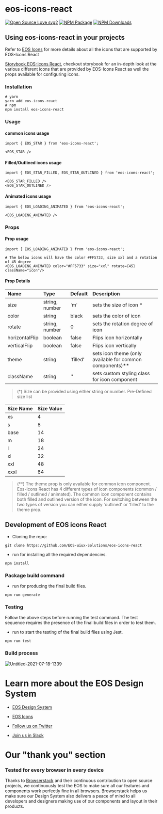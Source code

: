 # eos-icons-react
[![Open Source Love svg2](https://badges.frapsoft.com/os/v2/open-source.svg?v=103)](https://github.com/ellerbrock/open-source-badges/)
[![NPM Package](https://img.shields.io/npm/v/eos-icons-react.svg)](https://www.npmjs.com/package/eos-icons-react) 
[![NPM Downloads](https://img.shields.io/npm/dm/eos-icons-react.svg)](https://www.npmjs.com/package/eos-icons-react)

## Using eos-icons-react in your projects
Refer to [EOS Icons](https://eos-icons.com/) for more details about all the icons that are supported by EOS-Icons React

[Storybook EOS-Icons React](https://storybook.eos-icons.com/), checkout storybook for an in-depth look at the various different icons that are provided by EOS-Icons React as well the props available for configuring icons.

### Installation
```
# yarn
yarn add eos-icons-react
# npm
npm install eos-icons-react
```

### Usage
#### common icons usage
```
import { EOS_STAR } from 'eos-icons-react';

<EOS_STAR />
```
#### Filled/Outlined icons usage
```
import { EOS_STAR_FILLED, EOS_STAR_OUTLINED } from 'eos-icons-react';

<EOS_STAR_FILLED />
<EOS_STAR_OUTLINED />
```
#### Animated icons usage
```
import { EOS_LOADING_ANIMATED } from 'eos-icons-react';

<EOS_LOADING_ANIMATED />
```

### Props
#### Prop usage
```
import { EOS_LOADING_ANIMATED } from 'eos-icons-react';

# The below icons will have the color #FF5733, size xxl and a rotation of 45 degree
<EOS_LOADING_ANIMATED color="#FF5733" size="xxl" rotate={45} className="icon"/>
```

#### Prop Details
| Name | Type | Default | Description |
|:-----|:-----|:--------|:------------|
| size | string, number | 'm' | sets the size of icon * |
| color | string | black | sets the color of icon |
| rotate | string, number | 0 | sets the rotation degree of icon |
| horizontalFlip | boolean | false | Flips icon horizontally |
| verticalFlip | boolean | false | Flips icon vertically |
| theme | string | 'filled' | sets icon theme (only available for common components)** |
| className | string | '' | sets custom styling class for icon component |

> (*) Size can be provided using either string or number. Pre-Defined size list

| Size Name | Size Value |
|:-----|:-----|
| xs | 4 |
| s | 8 |
| base | 14 |
| m | 18 |
| l | 24 |
| xl | 32 |
| xxl | 48 |
| xxxl | 64 |

> (**) The theme prop is only available for common icon component. Eos-Icons React has 4 different types of icon components (common / filled / outlined / animated). The common icon component contains both filled and outlined version of the icon. For switching between the two types of version you can either supply 'outlined' or 'filled' to the theme prop. 

## Development of EOS icons React
- Cloning the repo: 
```
git clone https://github.com/EOS-uiux-Solutions/eos-icons-react
```

- run for installing all the required dependencies.
```
npm install
```

### Package build command
- run for producing the final build files.
```
npm run generate
```

### Testing
Follow the above steps before running the test command. The test sequence requires the presence of the final build files in order to test them.

- run to start the testing of the final build files using Jest.
```
npm run test
```

### Build process
![Untitled-2021-07-18-1339](https://user-images.githubusercontent.com/54861487/126060393-13098cd1-e7aa-4fb7-8634-b15e3369f7ff.png)

# Learn more about the EOS Design System

- [EOS Design System](https://www.eosdesignsystem.com/)

- [EOS Icons](https://eos-icons.com/)

- [Follow us on Twitter](https://twitter.com/eosdesignsystem)

- [Join us in Slack](https://slack.eosdesignsystem.com)

# Our "thank you" section

### Tested for every browser in every device

Thanks to [Browserstack](https://www.browserstack.com) and their continuous contribution to open source projects, we continuously test the EOS to make sure all our features and components work perfectly fine in all browsers.
Browserstack helps us make sure our Design System also delivers a peace of mind to all developers and designers making use of our components and layout in their products.
